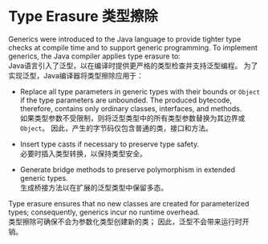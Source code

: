 # Type Erasure 类型擦除

Generics were introduced to the Java language to provide tighter type checks at compile time and to support generic programming. To implement generics, the Java compiler applies type erasure to:  
Java语言引入了泛型，以在编译时提供更严格的类型检查并支持泛型编程。 为了实现泛型，Java编译器将类型擦除应用于：

- Replace all type parameters in generic types with their bounds or `Object` if the type parameters are unbounded. The produced bytecode, therefore, contains only ordinary classes, interfaces, and methods.  
如果类型参数不受限制，则将泛型类型中的所有类型参数替换为其边界或`Object`。 因此，产生的字节码仅包含普通的类，接口和方法。

- Insert type casts if necessary to preserve type safety.  
必要时插入类型转换，以保持类型安全。

- Generate bridge methods to preserve polymorphism in extended generic types.  
生成桥接方法以在扩展的泛型类型中保留多态。

Type erasure ensures that no new classes are created for parameterized types; consequently, generics incur no runtime overhead.  
类型擦除可确保不会为参数化类型创建新的类； 因此，泛型不会带来运行时开销。
